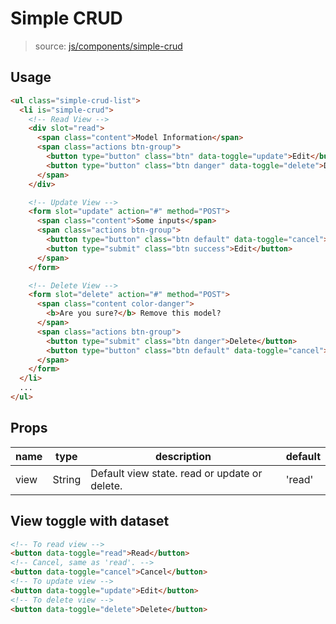 # Simple CRUD
> source: [js/components/simple-crud](../../src/js/components/simple-crud.vue)

## Usage
```html
<ul class="simple-crud-list">
  <li is="simple-crud">
    <!-- Read View -->
    <div slot="read">
      <span class="content">Model Information</span>
      <span class="actions btn-group">
        <button type="button" class="btn" data-toggle="update">Edit</button>
        <button type="button" class="btn danger" data-toggle="delete">Delete</button>
      </span>
    </div>

    <!-- Update View -->
    <form slot="update" action="#" method="POST">
      <span class="content">Some inputs</span>
      <span class="actions btn-group">
        <button type="button" class="btn default" data-toggle="cancel">Cancel</button>
        <button type="submit" class="btn success">Edit</button>
      </span>
    </form>

    <!-- Delete View -->
    <form slot="delete" action="#" method="POST">
      <span class="content color-danger">
        <b>Are you sure?</b> Remove this model?
      </span>
      <span class="actions btn-group">
        <button type="submit" class="btn danger">Delete</button>
        <button type="button" class="btn default" data-toggle="cancel">Cancel</button>
      </span>
    </form>
  </li>
  ...
</ul>
```

## Props
| name | type | description | default |
| ---- | ---- | ----------- | ------- |
| view | String | Default view state. read or update or delete. | 'read' |

## View toggle with dataset
```html
<!-- To read view -->
<button data-toggle="read">Read</button>
<!-- Cancel, same as 'read'. -->
<button data-toggle="cancel">Cancel</button>
<!-- To update view -->
<button data-toggle="update">Edit</button>
<!-- To delete view -->
<button data-toggle="delete">Delete</button>
```
